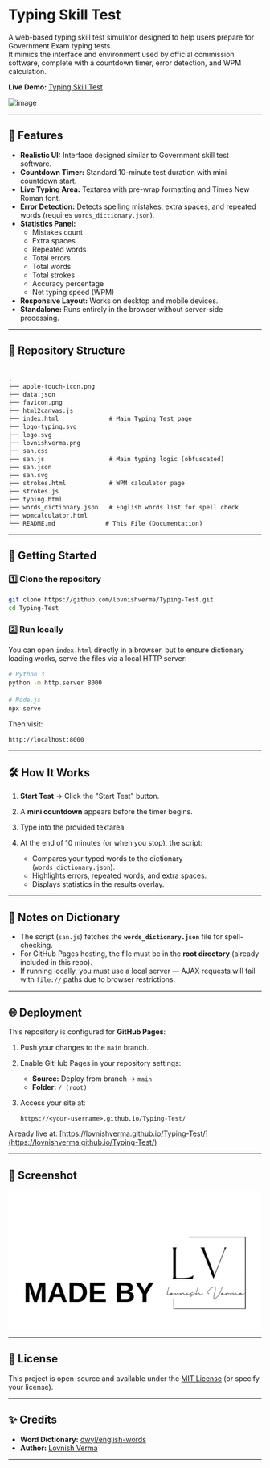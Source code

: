 # Typing Skill Test

A web-based typing skill test simulator designed to help users prepare for Government Exam typing tests.  
It mimics the interface and environment used by official commission software, complete with a countdown timer, error detection, and WPM calculation.

**Live Demo:** [Typing Skill Test](https://lovnishverma.github.io/Typing-Test/)

<img width="525" height="405" alt="image" src="https://github.com/user-attachments/assets/d048d91d-b983-4e5e-8fd9-93f09bc6a061" />


---

## 📌 Features

- **Realistic UI:** Interface designed similar to Government skill test software.
- **Countdown Timer:** Standard 10-minute test duration with mini countdown start.
- **Live Typing Area:** Textarea with pre-wrap formatting and Times New Roman font.
- **Error Detection:** Detects spelling mistakes, extra spaces, and repeated words (requires `words_dictionary.json`).
- **Statistics Panel:**
  - Mistakes count
  - Extra spaces
  - Repeated words
  - Total errors
  - Total words
  - Total strokes
  - Accuracy percentage
  - Net typing speed (WPM)
- **Responsive Layout:** Works on desktop and mobile devices.
- **Standalone:** Runs entirely in the browser without server-side processing.

---

## 📂 Repository Structure

```

.
├── apple-touch-icon.png
├── data.json
├── favicon.png
├── html2canvas.js
├── index.html              # Main Typing Test page
├── logo-typing.svg
├── logo.svg
├── lovnishverma.png
├── san.css
├── san.js                  # Main typing logic (obfuscated)
├── san.json
├── san.svg
├── strokes.html            # WPM calculator page
├── strokes.js
├── typing.html
├── words_dictionary.json   # English words list for spell check
├── wpmcalculator.html
└── README.md              # This File (Documentation)

````

---

## 🚀 Getting Started

### 1️⃣ Clone the repository
```bash
git clone https://github.com/lovnishverma/Typing-Test.git
cd Typing-Test
````

### 2️⃣ Run locally

You can open `index.html` directly in a browser,
but to ensure dictionary loading works, serve the files via a local HTTP server:

```bash
# Python 3
python -m http.server 8000

# Node.js
npx serve
```

Then visit:

```
http://localhost:8000
```

---

## 🛠 How It Works

1. **Start Test** → Click the "Start Test" button.
2. A **mini countdown** appears before the timer begins.
3. Type into the provided textarea.
4. At the end of 10 minutes (or when you stop), the script:

   * Compares your typed words to the dictionary (`words_dictionary.json`).
   * Highlights errors, repeated words, and extra spaces.
   * Displays statistics in the results overlay.

---

## 📄 Notes on Dictionary

* The script (`san.js`) fetches the **`words_dictionary.json`** file for spell-checking.
* For GitHub Pages hosting, the file must be in the **root directory** (already included in this repo).
* If running locally, you must use a local server — AJAX requests will fail with `file://` paths due to browser restrictions.

---

## 🌐 Deployment

This repository is configured for **GitHub Pages**:

1. Push your changes to the `main` branch.
2. Enable GitHub Pages in your repository settings:

   * **Source:** Deploy from branch → `main`
   * **Folder:** `/ (root)`
3. Access your site at:

   ```
   https://<your-username>.github.io/Typing-Test/
   ```

Already live at:
[https://lovnishverma.github.io/Typing-Test/](https://lovnishverma.github.io/Typing-Test/)

---

## 📸 Screenshot

![Screenshot](lovnishverma.png)

---

## 📜 License

This project is open-source and available under the [MIT License](LICENSE) (or specify your license).

---

## ✨ Credits

* **Word Dictionary:** [dwyl/english-words](https://github.com/dwyl/english-words)
* **Author:** [Lovnish Verma](https://github.com/lovnishverma)


---
